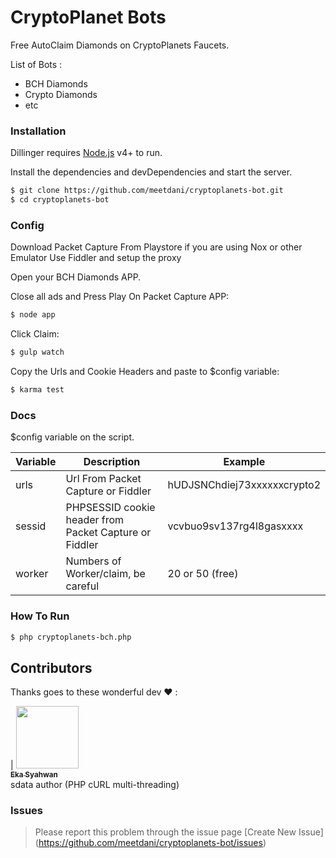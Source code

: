 # CryptoPlanet Bots

Free AutoClaim Diamonds on CryptoPlanets Faucets.

List of Bots :

  - BCH Diamonds
  - Crypto Diamonds
  - etc
  
### Installation

Dillinger requires [Node.js](https://nodejs.org/) v4+ to run.

Install the dependencies and devDependencies and start the server.

```sh
$ git clone https://github.com/meetdani/cryptoplanets-bot.git
$ cd cryptoplanets-bot
```
### Config

Download Packet Capture From Playstore
if you are using Nox or other Emulator Use Fiddler and setup the proxy

Open your BCH Diamonds APP.

Close all ads and Press Play On Packet Capture APP:
```sh
$ node app
```
Click Claim:
```sh
$ gulp watch
```
Copy the Urls and Cookie Headers and paste to $config variable:
```sh
$ karma test
```

### Docs

$config variable on the script.

| Variable | Description | Example
| ------ | ------ | ------ |
| urls | Url From Packet Capture or Fiddler | hUDJSNChdiej73xxxxxxcrypto2
| sessid | PHPSESSID cookie header from Packet Capture or Fiddler | vcvbuo9sv137rg4l8gasxxxx
| worker | Numbers of Worker/claim, be careful | 20 or 50 (free)

### How To Run

```sh
$ php cryptoplanets-bch.php
```

## Contributors

Thanks goes to these wonderful dev ❤️ :

<!-- ALL-CONTRIBUTORS-LIST:START - Do not remove or modify this section -->
<!-- prettier-ignore -->
| [<img src="https://avatars3.githubusercontent.com/u/5636480?s=460&v=4" width="100px;"/><br /><sub><b>Eka Syahwan</b></sub>](https://github.com/radenvodka)<br /> sdata author (PHP cURL multi-threading)
<!-- ALL-CONTRIBUTORS-LIST:END -->

### Issues 
> Please report this problem through the issue page [Create New Issue] (https://github.com/meetdani/cryptoplanets-bot/issues)
